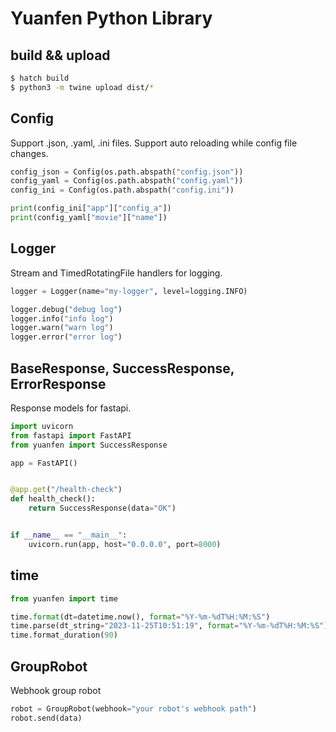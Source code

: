# Yuanfen Python Library

## build && upload

```bash
$ hatch build
$ python3 -m twine upload dist/*
```

## Config

Support .json, .yaml, .ini files.
Support auto reloading while config file changes.

```python
config_json = Config(os.path.abspath("config.json"))
config_yaml = Config(os.path.abspath("config.yaml"))
config_ini = Config(os.path.abspath("config.ini"))

print(config_ini["app"]["config_a"])
print(config_yaml["movie"]["name"])
```

## Logger

Stream and TimedRotatingFile handlers for logging.

```python
logger = Logger(name="my-logger", level=logging.INFO)

logger.debug("debug log")
logger.info("info log")
logger.warn("warn log")
logger.error("error log")
```

## BaseResponse, SuccessResponse, ErrorResponse

Response models for fastapi.

```python
import uvicorn
from fastapi import FastAPI
from yuanfen import SuccessResponse

app = FastAPI()


@app.get("/health-check")
def health_check():
    return SuccessResponse(data="OK")


if __name__ == "__main__":
    uvicorn.run(app, host="0.0.0.0", port=8000)

```

## time

```python
from yuanfen import time

time.format(dt=datetime.now(), format="%Y-%m-%dT%H:%M:%S")
time.parse(dt_string="2023-11-25T10:51:19", format="%Y-%m-%dT%H:%M:%S")
time.format_duration(90)
```

## GroupRobot

Webhook group robot

```python
robot = GroupRobot(webhook="your robot's webhook path")
robot.send(data)
```
